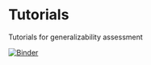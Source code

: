 # Tutorials
Tutorials for generalizability assessment


[![Binder](https://mybinder.org/badge_logo.svg)](https://mybinder.org/v2/gh/ctgatecci/Tutorials/edit/master/master?filepath=GIST_2.0_Tutorial.ipynb)
